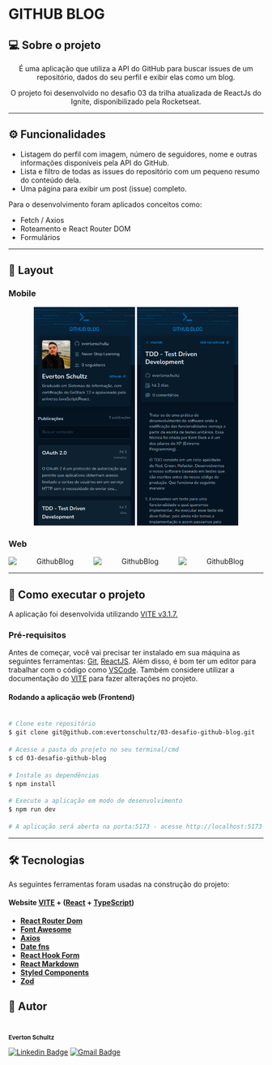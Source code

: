 # GITHUB BLOG

## 💻 Sobre o projeto

<p align="center">É uma aplicação que utiliza a API do GitHub para buscar issues de um repositório, dados do seu perfil e exibir elas como um blog.</p>
<p align="center">O projeto foi desenvolvido no desafio 03 da trilha atualizada de ReactJs do Ignite, disponibilizado pela Rocketseat.</p>

---

## ⚙️ Funcionalidades

- Listagem do perfil com imagem, número de seguidores, nome e outras informações disponíveis pela API do GitHub.
- Lista e filtro de todas as issues do repositório com um pequeno resumo do conteúdo dela.
- Uma página para exibir um post (issue) completo.

Para o desenvolvimento foram aplicados conceitos como:
- Fetch / Axios
- Roteamento e React Router DOM
- Formulários

---

## 🎨 Layout

### Mobile

<p align="center">
  <img alt="GithubBlog" title="#GithubBlog" src="./src/assets/blog/mobile-posts.png" width="200px">

  <img alt="GithubBlog" title="#GithubBlog" src="./src/assets/blog/mobile-post.png" width="200px">
</p>

### Web

<p align="center" style="display: flex; align-items: flex-start; justify-content: center;">
  <img alt="GithubBlog" title="#GithubBlog" src="./assets/web-posts.png" width="400px">

  <img alt="GithubBlog" title="#GithubBlog" src="./assets/web-post.png" width="400px">

  <img alt="GithubBlog" title="#GithubBlog" src="./assets/web-posts-search.png" width="400px">
</p>

---

## 🚀 Como executar o projeto
A aplicação foi desenvolvida utilizando [VITE v3.1.7.](https://vitejs.dev/)

### Pré-requisitos
Antes de começar, você vai precisar ter instalado em sua máquina as seguintes ferramentas: [Git](https://git-scm.com), [ReactJS](https://reactjs.org/). Além disso, é bom ter um editor para trabalhar com o código como [VSCode](https://code.visualstudio.com/). Também considere utilizar a documentação do [VITE](https://vitejs.dev/) para fazer alterações no projeto.

#### Rodando a aplicação web (Frontend)
```bash

# Clone este repositório
$ git clone git@github.com:evertonschultz/03-desafio-github-blog.git

# Acesse a pasta do projeto no seu terminal/cmd
$ cd 03-desafio-github-blog

# Instale as dependências
$ npm install

# Execute a aplicação em modo de desenvolvimento
$ npm run dev

# A aplicação será aberta na porta:5173 - acesse http://localhost:5173

```

---

## 🛠 Tecnologias
As seguintes ferramentas foram usadas na construção do projeto:

#### **Website**  [VITE](https://vitejs.dev/)  +  ([React](https://reactjs.org/)  +  [TypeScript](https://www.typescriptlang.org/))

-   **[React Router Dom](https://reactrouter.com/en/main)**
-   **[Font Awesome](https://fontawesome.com/docs/web/use-with/react/)**
-   **[Axios](https://axios-http.com/ptbr/docs/intro)**
-   **[Date fns](https://date-fns.org/)**
-   **[React Hook Form](https://react-hook-form.com/)**
-   **[React Markdown](https://github.com/remarkjs/react-markdown)**
-   **[Styled Components](https://styled-components.com/)**
-   **[Zod](https://github.com/colinhacks/zod)**

## 🦸 Autor
<img style="border-radius: 50%;" src="https://avatars.githubusercontent.com/u/19807265?v=4" width="100px;" alt=""/>
 <br />
 <sub><b>Everton Schultz</b></sub></a>
 <br />

[![Linkedin Badge](https://img.shields.io/badge/-Everton-blue?style=flat-square&logo=Linkedin&logoColor=white&link=https://www.linkedin.com/in/https://www.linkedin.com/in/%C3%A9verton-schultz-824a1612b/)](https://www.linkedin.com/in/https://www.linkedin.com/in/%C3%A9verton-schultz-824a1612b/)
[![Gmail Badge](https://img.shields.io/badge/-evertonf.m.schultz98@gmail.com-c14438?style=flat-square&logo=Gmail&logoColor=white&link=mailto:evertonf.m.schultz98@gmail.com)](mailto:evertonf.m.schultz98@gmail.com)